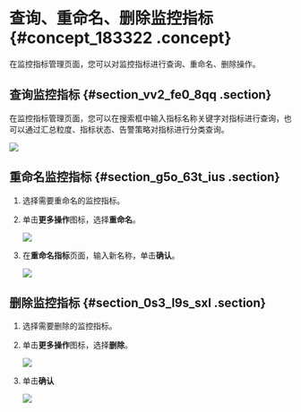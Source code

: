# 查询、重命名、删除监控指标 {#concept_183322 .concept}

在监控指标管理页面，您可以对监控指标进行查询、重命名、删除操作。

## 查询监控指标 {#section_vv2_fe0_8qq .section}

在监控指标管理页面，您可以在搜索框中输入指标名称关键字对指标进行查询，也可以通过汇总粒度、指标状态、告警策略对指标进行分类查询。

![](http://static-aliyun-doc.oss-cn-hangzhou.aliyuncs.com/assets/img/157096/155555924844320_zh-CN.png)

## 重命名监控指标 {#section_g5o_63t_ius .section}

1.  选择需要重命名的监控指标。
2.  单击**更多操作**图标，选择**重命名**。

    ![](http://static-aliyun-doc.oss-cn-hangzhou.aliyuncs.com/assets/img/157096/155555924844325_zh-CN.png)

3.  在**重命名指标**页面，输入新名称，单击**确认**。

    ![](http://static-aliyun-doc.oss-cn-hangzhou.aliyuncs.com/assets/img/157096/155555924844323_zh-CN.png)


## 删除监控指标 {#section_0s3_l9s_sxl .section}

1.  选择需要删除的监控指标。
2.  单击**更多操作**图标，选择**删除**。

    ![](http://static-aliyun-doc.oss-cn-hangzhou.aliyuncs.com/assets/img/157096/155555924844327_zh-CN.png)

3.  单击**确认**

    ![](http://static-aliyun-doc.oss-cn-hangzhou.aliyuncs.com/assets/img/157096/155555924944328_zh-CN.png)


